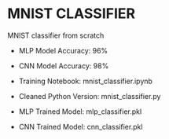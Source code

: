 # MNIST CLASSIFIER
MNIST classifier from scratch

* MLP Model Accuracy: 96%
* CNN Model Accuracy: 98%

* Training Notebook: mnist_classifier.ipynb
* Cleaned Python Version: mnist_classifier.py

* MLP Trained Model: mlp_classifier.pkl
* CNN Trained Model: cnn_classifier.pkl